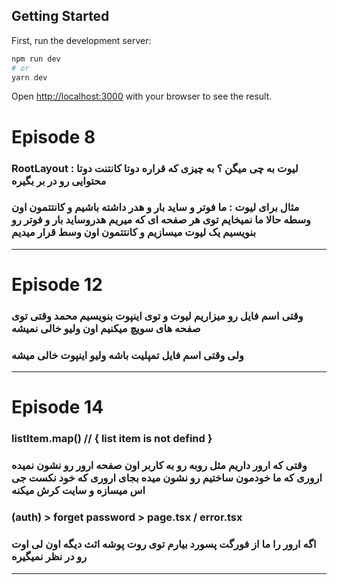 ## Getting Started

First, run the development server:

```bash
npm run dev
# or
yarn dev
```

Open [http://localhost:3000](http://localhost:3000) with your browser to see the result.

<!-------------------------------------- start notes ---------------------------------->
# Episode 8

### RootLayout : لیوت به چی میگن ؟ به چیزی که قراره دوتا کانتنت دوتا محتوایی رو در بر بگیره

### مثال برای لیوت : ما فوتر و ساید بار و هدر داشته باشیم و کانتتمون اون وسطه حالا ما نمیخایم توی هر صفحه ای که میریم هدروساید بار و فوتر رو بنویسیم یک لیوت میسازیم و کانتتمون اون وسط قرار میدیم

---

# Episode 12

### وقتی اسم فایل رو میزاریم لیوت و توی اینپوت بنویسیم محمد وقتی توی صفحه های سویچ میکنیم اون ولیو خالی نمیشه 

### ولی وقتی اسم فایل تمپلیت باشه ولیو اینپوت خالی میشه

---

# Episode 14 

### listItem.map() // { list item is not defind } 

### وقتی که ارور داریم مثل روبه رو به کاربر اون صفحه ارور رو نشون نمیده اروری که ما خودمون ساختیم رو نشون میده بجای اروری که خود نکست جی اس میسازه و سایت کرش میکنه

### (auth) > forget password > page.tsx / error.tsx

### اگه ارور را ما از فورگت پسورد بیارم توی روت پوشه اثث دیگه اون لی اوت رو در نظر نمیگیره

---
